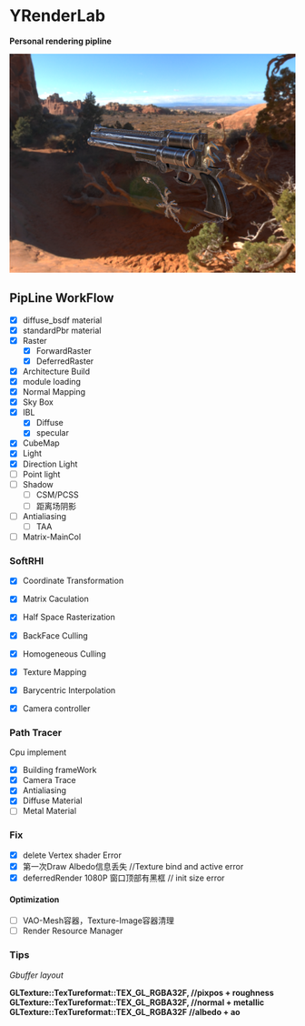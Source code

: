 # YRenderLab

**Personal rendering pipline**

![1578831093943](asset/1578831093943.png)

## PipLine WorkFlow

- [x] diffuse_bsdf material
- [x] standardPbr material
- [x] Raster
  - [x] ForwardRaster
  - [x] DeferredRaster
- [x] Architecture Build 
- [x] module loading
- [x] Normal Mapping
- [x] Sky Box
- [x] IBL
  - [x] Diffuse
  - [x] specular
- [x] CubeMap
- [x]  Light
  - [x] Direction Light
  - [ ] Point light
- [ ] Shadow
  - [ ]  CSM/PCSS
  - [ ]  距离场阴影
- [ ] Antialiasing
  - [ ] TAA
- [ ] Matrix-MainCol

### SoftRHI
- [x] Coordinate Transformation
- [x] Matrix Caculation
- [x] Half Space Rasterization
- [x] BackFace Culling 
- [x] Homogeneous Culling
- [x] Texture Mapping
- [x] Barycentric Interpolation
- [x] Camera controller


### Path Tracer
Cpu implement

- [x] Building frameWork
- [x] Camera Trace
- [x] Antialiasing
- [x] Diffuse Material
- [ ] Metal Material

### Fix

- [x] delete Vertex shader  Error 
- [x] 第一次Draw Albedo信息丢失 //Texture bind and active error
- [x] deferredRender 1080P 窗口顶部有黑框 // init size error

#### Optimization

- [ ] VAO-Mesh容器，Texture-Image容器清理
- [ ] Render Resource Manager

### Tips

*Gbuffer layout*

**GLTexture::TexTureformat::TEX_GL_RGBA32F, //pixpos + roughness
GLTexture::TexTureformat::TEX_GL_RGBA32F, //normal + metallic
GLTexture::TexTureformat::TEX_GL_RGBA32F  //albedo + ao**



